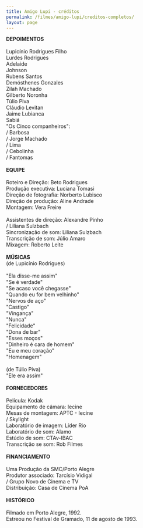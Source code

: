 ```yaml
---
title: Amigo Lupi - créditos
permalink: /filmes/amigo-lupi/creditos-completos/
layout: page
---
```

**DEPOIMENTOS**\
\
Lupicínio Rodrigues Filho\
Lurdes Rodrigues\
Adelaide\
Johnson\
Rubens Santos\
Demósthenes Gonzales\
Zilah Machado\
Gilberto Noronha\
Túlio Piva\
Cláudio Levitan\
Jaime Lubianca\
Sabiá\
"Os Cinco companheiros":\
/ Barbosa\
/ Jorge Machado\
/ Lima\
/ Cebolinha\
/ Fantomas\
 \
**EQUIPE**\
\
Roteiro e Direção: Beto Rodrigues\
Produção executiva: Luciana Tomasi\
Direção de fotografia: Norberto Lubisco\
Direção de produção: Aline Andrade\
Montagem: Vera Freire\
\
Assistentes de direção: Alexandre Pinho\
/ Liliana Sulzbach\
Sincronização de som: Liliana Sulzbach\
Transcrição de som: Júlio Amaro\
Mixagem: Roberto Leite\
\
**MÚSICAS**\
(de Lupicínio Rodrigues)\
\
"Ela disse-me assim"\
"Se é verdade"\
"Se acaso você chegasse"\
"Quando eu for bem velhinho"\
"Nervos de aço"\
"Castigo"\
"Vingança"\
"Nunca"\
"Felicidade"\
"Dona de bar"\
"Esses moços"\
"Dinheiro é cara de homem"\
"Eu e meu coração"\
"Homenagem"\
\
(de Túlio Piva)\
"Ele era assim"\
\
**FORNECEDORES**\
\
Película: Kodak\
Equipamento de câmara: Iecine\
Mesas de montagem: APTC - Iecine\
/ Skylight\
Laboratório de imagem: Líder Rio\
Laboratório de som: Alamo\
Estúdio de som: CTAv-IBAC\
Transcrição se som: Rob Filmes\
\
**FINANCIAMENTO**\
\
Uma Produção da SMC/Porto Alegre\
Produtor associado: Tarcísio Vidigal\
/ Grupo Novo de Cinema e TV\
Distribuição: Casa de Cinema PoA\
\
**HISTÓRICO**\
\
Filmado em Porto Alegre, 1992.\
Estreou no Festival de Gramado, 11 de agosto de 1993.